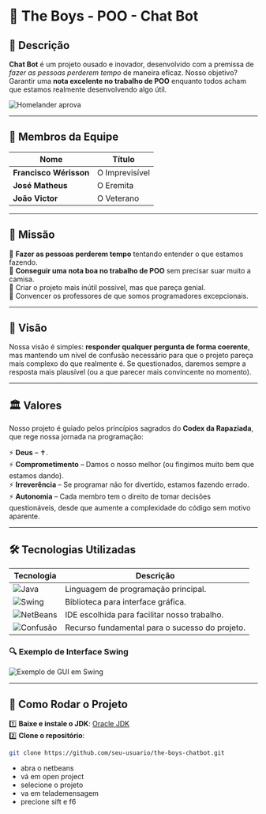 # 🔺 The Boys - POO - Chat Bot  

## 💬 Descrição  

**Chat Bot** é um projeto ousado e inovador, desenvolvido com a premissa de *fazer as pessoas perderem tempo* de maneira eficaz. Nosso objetivo? Garantir uma **nota excelente no trabalho de POO** enquanto todos acham que estamos realmente desenvolvendo algo útil.  

![Homelander aprova](https://c4.wallpaperflare.com/wallpaper/211/527/790/homelander-the-boys-series-hd-wallpaper-preview.jpg)  

---

## 👥 Membros da Equipe  

| Nome                | Título |
|---------------------|--------------------------------------------------|
| **Francisco Wérisson** | O Imprevisível |
| **José Matheus**    | O Eremita |
| **João Victor**     | O Veterano |

---

## 🎯 Missão  

📌 **Fazer as pessoas perderem tempo** tentando entender o que estamos fazendo.  
📌 **Conseguir uma nota boa no trabalho de POO** sem precisar suar muito a camisa.  
📌 Criar o projeto mais inútil possível, mas que pareça genial.  
📌 Convencer os professores de que somos programadores excepcionais.  

---

## 👀 Visão  

Nossa visão é simples: **responder qualquer pergunta de forma coerente**, mas mantendo um nível de confusão necessário para que o projeto pareça mais complexo do que realmente é. Se questionados, daremos sempre a resposta mais plausível (ou a que parecer mais convincente no momento).  

---

## 🏛️ Valores  

Nosso projeto é guiado pelos princípios sagrados do **Codex da Rapaziada**, que rege nossa jornada na programação:  

⚡ **Deus** – ✝.  
⚡ **Comprometimento** – Damos o nosso melhor (ou fingimos muito bem que estamos dando).  
⚡ **Irreverência** – Se programar não for divertido, estamos fazendo errado.  
⚡ **Autonomia** – Cada membro tem o direito de tomar decisões questionáveis, desde que aumente a complexidade do código sem motivo aparente.  

---

## 🛠️ Tecnologias Utilizadas  

| Tecnologia  | Descrição |
|------------|------------|
| ![Java](https://img.shields.io/badge/Java-ED8B00?style=for-the-badge&logo=java&logoColor=white) | Linguagem de programação principal. |
| ![Swing](https://img.shields.io/badge/Java%20Swing-GUI-orange?style=for-the-badge) | Biblioteca para interface gráfica. |
| ![NetBeans](https://img.shields.io/badge/NetBeans_IDE-1B6AC6?style=for-the-badge&logo=apache-netbeans-ide&logoColor=white) | IDE escolhida para facilitar nosso trabalho. |
| ![Confusão](https://img.shields.io/badge/Confusão-100%25-blueviolet?style=for-the-badge) | Recurso fundamental para o sucesso do projeto. |

### 🔍 Exemplo de Interface Swing  
![Exemplo de GUI em Swing](https://upload.wikimedia.org/wikipedia/commons/0/05/GC_SwingDemo.jpg)  

---

## 🚀 Como Rodar o Projeto  

1️⃣ **Baixe e instale o JDK**: [Oracle JDK](https://www.oracle.com/java/technologies/javase-jdk17-downloads.html)  
2️⃣ **Clone o repositório**:

```bash
git clone https://github.com/seu-usuario/the-boys-chatbot.git
```
- abra o netbeans
- vá em open project
- selecione o projeto
- va em telademensagem
- precione sift e f6
